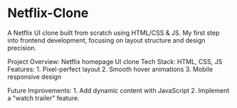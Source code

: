 # Netflix-Clone
A Netflix UI clone built from scratch using HTML/CSS & JS. My first step into frontend development, focusing on layout structure and design precision.

Project Overview: Netflix homepage UI clone
Tech Stack: HTML, CSS, JS
Features:
        1. Pixel-perfect layout
        2. Smooth hover animations
        3. Mobile responsive design

Future Improvements:
        1. Add dynamic content with JavaScript
        2. Implement a "watch trailer" feature.
